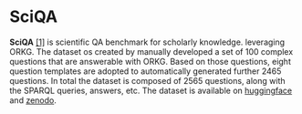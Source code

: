 # SciQA

**SciQA** [[1]](#myfootnote1)</sup> is scientific QA benchmark for scholarly knowledge. leveraging ORKG.  The dataset os created by manually developed a set of 100 complex questions that are answerable with ORKG. Based on those questions, eight question templates are adopted to automatically generated further 2465 questions. In total the dataset is composed of 2565 questions, along with the SPARQL queries, answers, etc. The dataset is available on [huggingface](:https://huggingface.co/datasets/orkg/SciQA) and [zenodo](https://zenodo.org/doi/10.5281/zenodo.5845197). 




